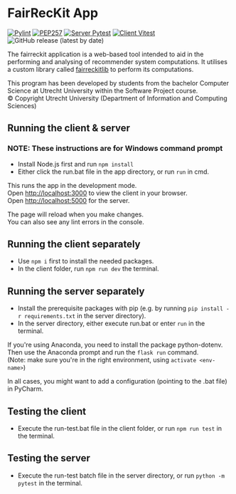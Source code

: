 # FairRecKit App
[![Pylint](https://github.com/TheMinefreak23/fair-rec-kit-app/actions/workflows/pylint.yml/badge.svg)](https://github.com/TheMinefreak23/fair-rec-kit-app/actions/workflows/pylint.yml)
[![PEP257](https://github.com/TheMinefreak23/fair-rec-kit-app/actions/workflows/pydoctest.yml/badge.svg)](https://github.com/TheMinefreak23/fair-rec-kit-app/actions/workflows/pydoctest.yml)
[![Server Pytest](https://github.com/TheMinefreak23/fair-rec-kit-app/actions/workflows/pytest.yml/badge.svg)](https://github.com/TheMinefreak23/fair-rec-kit-app/actions/workflows/pytest.yml)
[![Client Vitest](https://github.com/TheMinefreak23/fair-rec-kit-app/actions/workflows/vitest.yml/badge.svg)](https://github.com/TheMinefreak23/fair-rec-kit-app/actions/workflows/vitest.yml)
![GitHub release (latest by date)](https://img.shields.io/github/v/release/TheMinefreak23/fair-rec-kit-app?label=Release)

The fairreckit application is a web-based tool intended to aid in the performing and analysing of recommender system computations. It utilises a custom library called [fairreckitlib](https://github.com/TheMinefreak23/fairreckitlib) to perform its computations.

This program has been developed by students from the bachelor Computer Science at
Utrecht University within the Software Project course.  
© Copyright Utrecht University (Department of Information and Computing Sciences)

## Running the client & server

### NOTE: These instructions are for Windows command prompt

- Install Node.js first and run `npm install`
- Either click the run.bat file in the app directory, or run `run` in cmd.

This runs the app in the development mode.  
Open [http://localhost:3000](http://localhost:3000) to view the client in your browser.  
Open [http://localhost:5000](http://localhost:5000) for the server.

The page will reload when you make changes.  
You can also see any lint errors in the console.

## Running the client separately

- Use `npm i` first to install the needed packages.
- In the client folder, run `npm run dev` the terminal.  

## Running the server separately

- Install the prerequisite packages with pip (e.g. by running `pip install -r requirements.txt` in the server directory).  
- In the server directory, either execute run.bat or enter `run` in the terminal.

If you're using Anaconda, you need to install the package python-dotenv. Then use the Anaconda prompt and run the `flask run` command.  
(Note: make sure you're in the right environment, using `activate <env-name>`)

In all cases, you might want to add a configuration (pointing to the .bat file) in PyCharm.

## Testing the client

- Execute the run-test.bat file in the client folder, or run `npm run test` in the terminal.

## Testing the server

- Execute the run-test batch file in the server directory, or run `python -m pytest` in the terminal.
